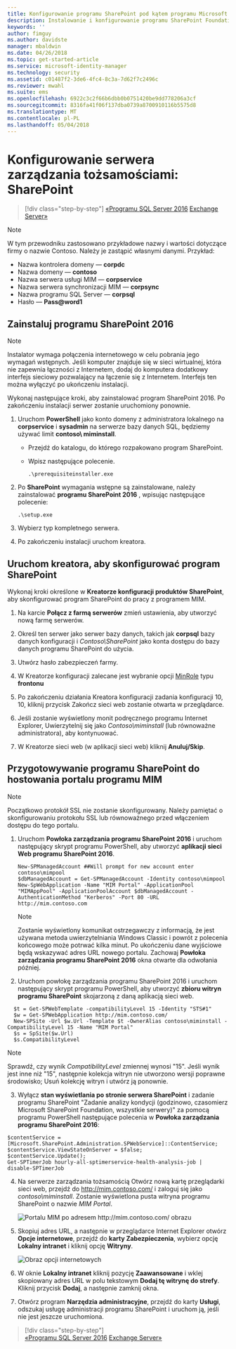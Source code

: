 ```yaml
---
title: Konfigurowanie programu SharePoint pod kątem programu Microsoft Identity Manager 2016| Dokumentacja firmy Microsoft
description: Instalowanie i konfigurowanie programu SharePoint Foundation w celu hostowania strony portalu programu MIM.
keywords: ''
author: fimguy
ms.author: davidste
manager: mbaldwin
ms.date: 04/26/2018
ms.topic: get-started-article
ms.service: microsoft-identity-manager
ms.technology: security
ms.assetid: c01487f2-3de6-4fc4-8c3a-7d62f7c2496c
ms.reviewer: mwahl
ms.suite: ems
ms.openlocfilehash: 6922c3c2f66b6dbb0b0751420be9dd778206a3cf
ms.sourcegitcommit: 8316fa41f06f137dba0739a8700910116b5575d8
ms.translationtype: MT
ms.contentlocale: pl-PL
ms.lasthandoff: 05/04/2018
---
```

# <a name="set-up-an-identity-management-server-sharepoint"></a>Konfigurowanie serwera zarządzania tożsamościami: SharePoint

>[!div class="step-by-step"]
[«Programu SQL Server 2016](prepare-server-sql2016.md)
[Exchange Server»](prepare-server-exchange.md)

> [!NOTE]
> W tym przewodniku zastosowano przykładowe nazwy i wartości dotyczące firmy o nazwie Contoso. Należy je zastąpić własnymi danymi. Przykład:
> - Nazwa kontrolera domeny — **corpdc**
> - Nazwa domeny — **contoso**
> - Nazwa serwera usługi MIM — **corpservice**
> - Nazwa serwera synchronizacji MIM — **corpsync**
> - Nazwa programu SQL Server — **corpsql**
> - Hasło — **Pass@word1**


## <a name="install-sharepoint-2016"></a>Zainstaluj **programu SharePoint 2016**

> [!NOTE]
> Instalator wymaga połączenia internetowego w celu pobrania jego wymagań wstępnych. Jeśli komputer znajduje się w sieci wirtualnej, która nie zapewnia łączności z Internetem, dodaj do komputera dodatkowy interfejs sieciowy pozwalający na łączenie się z Internetem. Interfejs ten można wyłączyć po ukończeniu instalacji.

Wykonaj następujące kroki, aby zainstalować program SharePoint 2016. Po zakończeniu instalacji serwer zostanie uruchomiony ponownie.

1.  Uruchom **PowerShell** jako konto domeny z administratora lokalnego na **corpservice** i **sysadmin** na serwerze bazy danych SQL, będziemy używać limit **contoso\ miminstall**.

    -   Przejdź do katalogu, do którego rozpakowano program SharePoint.

    -   Wpisz następujące polecenie.

        ```
        .\prerequisiteinstaller.exe
        ```

2.  Po **SharePoint** wymagania wstępne są zainstalowane, należy zainstalować **programu SharePoint 2016** , wpisując następujące polecenie:

    ```
    .\setup.exe
    ```

3.  Wybierz typ kompletnego serwera.

4.  Po zakończeniu instalacji uruchom kreatora.

## <a name="run-the-wizard-to-configure-sharepoint"></a>Uruchom kreatora, aby skonfigurować program SharePoint

Wykonaj kroki określone w **Kreatorze konfiguracji produktów SharePoint**, aby skonfigurować program SharePoint do pracy z programem MIM.

1. Na karcie **Połącz z farmą serwerów** zmień ustawienia, aby utworzyć nową farmę serwerów.

2. Określ ten serwer jako serwer bazy danych, takich jak **corpsql** bazy danych konfiguracji i *Contoso\SharePoint* jako konta dostępu do bazy danych programu SharePoint do użycia.
3. Utwórz hasło zabezpieczeń farmy.

4. W Kreatorze konfiguracji zalecane jest wybranie opcji [MinRole](https://docs.microsoft.com/en-us/sharepoint/install/overview-of-minrole-server-roles-in-sharepoint-server-2016) typu **frontonu**

5. Po zakończeniu działania Kreatora konfiguracji zadania konfiguracji 10, 10, kliknij przycisk Zakończ sieci web zostanie otwarta w przeglądarce.

6. Jeśli zostanie wyświetlony monit podręcznego programu Internet Explorer, Uwierzytelnij się jako *Contoso\miminstall* (lub równoważne administratora), aby kontynuować.

7. W Kreatorze sieci web (w aplikacji sieci web) kliknij **Anuluj/Skip**.


## <a name="prepare-sharepoint-to-host-the-mim-portal"></a>Przygotowywanie programu SharePoint do hostowania portalu programu MIM

> [!NOTE]
> Początkowo protokół SSL nie zostanie skonfigurowany. Należy pamiętać o skonfigurowaniu protokołu SSL lub równoważnego przed włączeniem dostępu do tego portalu.

1. Uruchom **Powłoka zarządzania programu SharePoint 2016** i uruchom następujący skrypt programu PowerShell, aby utworzyć **aplikacji sieci Web programu SharePoint 2016**.

    ```
    New-SPManagedAccount ##Will prompt for new account enter contoso\mimpool 
    $dbManagedAccount = Get-SPManagedAccount -Identity contoso\mimpool
    New-SpWebApplication -Name "MIM Portal" -ApplicationPool "MIMAppPool" -ApplicationPoolAccount $dbManagedAccount -AuthenticationMethod "Kerberos" -Port 80 -URL http://mim.contoso.com
    ```

    > [!NOTE]
    > Zostanie wyświetlony komunikat ostrzegawczy z informacją, że jest używana metoda uwierzytelniania Windows Classic i powrót z polecenia końcowego może potrwać kilka minut. Po ukończeniu dane wyjściowe będą wskazywać adres URL nowego portalu. Zachowaj **Powłoka zarządzania programu SharePoint 2016** okna otwarte dla odwołania później.

2. Uruchom powłokę zarządzania programu SharePoint 2016 i uruchom następujący skrypt programu PowerShell, aby utworzyć **zbioru witryn programu SharePoint** skojarzoną z daną aplikacją sieci web.

  ```
    $t = Get-SPWebTemplate -compatibilityLevel 15 -Identity "STS#1"
    $w = Get-SPWebApplication http://mim.contoso.com/
    New-SPSite -Url $w.Url -Template $t -OwnerAlias contoso\miminstall -CompatibilityLevel 15 -Name "MIM Portal"
    $s = SpSite($w.Url)
    $s.CompatibilityLevel
  ```

  > [!NOTE]
  > Sprawdź, czy wynik *CompatibilityLevel* zmiennej wynosi "15". Jeśli wynik jest inne niż "15", następnie kolekcja witryn nie utworzono wersji poprawne środowisko; Usuń kolekcję witryn i utwórz ją ponownie.

3. Wyłącz **stan wyświetlania po stronie serwera SharePoint** i zadanie programu SharePoint "Zadanie analizy kondycji (godzinowo, czasomierz Microsoft SharePoint Foundation, wszystkie serwery)" za pomocą programu PowerShell następujące polecenia w  **Powłoka zarządzania programu SharePoint 2016**:

  ```
  $contentService = [Microsoft.SharePoint.Administration.SPWebService]::ContentService;
  $contentService.ViewStateOnServer = $false;
  $contentService.Update();
  Get-SPTimerJob hourly-all-sptimerservice-health-analysis-job | disable-SPTimerJob
  ```

4. Na serwerze zarządzania tożsamością Otwórz nową kartę przeglądarki sieci web, przejdź do http://mim.contoso.com/ i zaloguj się jako *contoso\miminstall*.  Zostanie wyświetlona pusta witryna programu SharePoint o nazwie *MIM Portal*.

    ![Portalu MIM po adresem http://mim.contoso.com/ obrazu](media/prepare-server-sharepoint/MIM_DeploySP1new.png)

5. Skopiuj adres URL, a następnie w przeglądarce Internet Explorer otwórz **Opcje internetowe**, przejdź do **karty Zabezpieczenia**, wybierz opcję **Lokalny intranet** i kliknij opcję **Witryny**.

    ![Obraz opcji internetowych](media/MIM-DeploySP2.png)

6. W oknie **Lokalny intranet** kliknij pozycję **Zaawansowane** i wklej skopiowany adres URL w polu tekstowym **Dodaj tę witrynę do strefy**. Kliknij przycisk **Dodaj**, a następnie zamknij okna.

7. Otwórz program **Narzędzia administracyjne**, przejdź do karty **Usługi**, odszukaj usługę administracji programu SharePoint i uruchom ją, jeśli nie jest jeszcze uruchomiona.

>[!div class="step-by-step"]  
[«Programu SQL Server 2016](prepare-server-sql2016.md)
[Exchange Server»](prepare-server-exchange.md)
